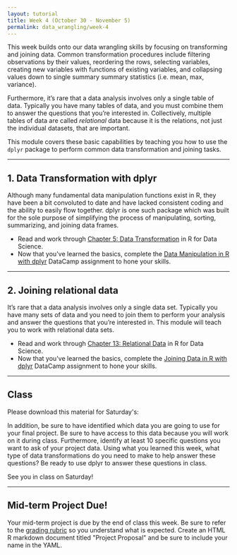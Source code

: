 ```yaml
---
layout: tutorial
title: Week 4 (October 30 - November 5)
permalink: data_wrangling/week-4
---
```


This week builds onto our data wrangling skills by focusing on transforming and joining data. Common transformation procedures include filtering observations by their values, reordering the rows, selecting variables, creating new variables with functions of existing variables, and collapsing values down to single summary summary statistics (i.e. mean, max, variance). 

Furthermore, it’s rare that a data analysis involves only a single table of data. Typically you have many tables of data, and you must combine them to answer the questions that you’re interested in. Collectively, multiple tables of data are called _relational_ data because it is the relations, not just the individual datasets, that are important.

This module covers these basic capabilities by teaching you how to use the `dplyr` package to perform common data transformation and joining tasks.


<hr>

## 1. Data Transformation with dplyr
Although many fundamental data manipulation functions exist in R, they have been a bit convoluted to date and have lacked consistent coding and the ability to easily flow together. dplyr is one such package which was built for the sole purpose of simplifying the process of manipulating, sorting, summarizing, and joining data frames. 

- Read and work through [Chapter 5: Data Transformation](http://r4ds.had.co.nz/transform.html) in R for Data Science.
- Now that you've learned the basics, complete the [Data Manipulation in R with dplyr](https://www.datacamp.com/groups/data-wrangling-with-r/assignments/9240) DataCamp assignment to hone your skills.

<hr>

## 2. Joining relational data
It’s rare that a data analysis involves only a single data set. Typically you have many sets of data and you need to join them to perform your analysis and answer the questions that you’re interested in. This module will teach you to work with relational data sets.

- Read and work through [Chapter 13: Relational Data](http://r4ds.had.co.nz/relational-data.html) in R for Data Science.
- Now that you've learned the basics, complete the [Joining Data in R with dplyr](https://www.datacamp.com/groups/data-wrangling-with-r/assignments/9241) DataCamp assignment to hone your skills.

   
<hr>   

## Class

Please download this material for Saturday's: &nbsp; <a href="https://www.dropbox.com/sh/kksvnl5pfvh8g5y/AAB3gsok1t4ebY-2GcKJi5b8a?dl=1" style="color:black;"><i class="fa fa-cloud-download" style="font-size:1em"></i></a>

In addition, be sure to have identified which data you are going to use for your final project.  Be sure to have access to this data because you will work on it during class.  Furthermore, identify at least 10 specific questions you want to ask of your project data. Using what you learned this week, what type of data transformations do you need to make to help answer these questions? Be ready to use dplyr to answer these questions in class.

See you in class on Saturday!

<hr>

## Mid-term Project Due!

Your mid-term project is due by the end of class this week.  Be sure to refer to the [grading rubric](mid-term) so you understand what is expected.  Create an HTML R markdown document titled "Project Proposal" and be sure to include your name in the YAML.
